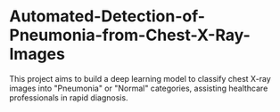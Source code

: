 # Automated-Detection-of-Pneumonia-from-Chest-X-Ray-Images
This project aims to build a deep learning model to classify chest X-ray images into "Pneumonia" or "Normal" categories, assisting healthcare professionals in rapid diagnosis.
